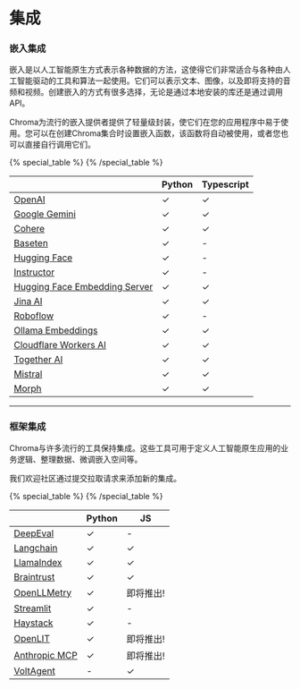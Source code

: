 # 集成

### 嵌入集成

嵌入是以人工智能原生方式表示各种数据的方法，这使得它们非常适合与各种由人工智能驱动的工具和算法一起使用。它们可以表示文本、图像，以及即将支持的音频和视频。创建嵌入的方式有很多选择，无论是通过本地安装的库还是通过调用API。

Chroma为流行的嵌入提供者提供了轻量级封装，使它们在您的应用程序中易于使用。您可以在创建Chroma集合时设置嵌入函数，该函数将自动被使用，或者您也可以直接自行调用它们。

{% special_table %}
{% /special_table %}

|                                                                         | Python | Typescript |
| ----------------------------------------------------------------------- | ------ | ---------- |
| [OpenAI](./embedding-models/openai)                                     | ✓      | ✓          |
| [Google Gemini](./embedding-models/google-gemini)                       | ✓      | ✓          |
| [Cohere](./embedding-models/cohere)                                     | ✓      | ✓          |
| [Baseten](./embedding-models/baseten)                                   | ✓      | -          |
| [Hugging Face](./embedding-models/hugging-face)                         | ✓      | -          |
| [Instructor](./embedding-models/instructor)                             | ✓      | -          |
| [Hugging Face Embedding Server](./embedding-models/hugging-face-server) | ✓      | ✓          |
| [Jina AI](./embedding-models/jina-ai)                                   | ✓      | ✓          |
| [Roboflow](./embedding-models/roboflow)                                 | ✓      | -          |
| [Ollama Embeddings](./embedding-models/ollama)                          | ✓      | ✓          |
| [Cloudflare Workers AI](./embedding-models/cloudflare-workers-ai.md)    | ✓      | ✓          |
| [Together AI](./embedding-models/together-ai.md)                        | ✓      | ✓          |
| [Mistral](./embedding-models/mistral.md)                                | ✓      | ✓          |
| [Morph](./embedding-models/morph.md)                                    | ✓      | ✓          |

---

### 框架集成

Chroma与许多流行的工具保持集成。这些工具可用于定义人工智能原生应用的业务逻辑、整理数据、微调嵌入空间等。

我们欢迎社区通过提交拉取请求来添加新的集成。

{% special_table %}
{% /special_table %}

|                                             | Python | JS           |
| ------------------------------------------- | ------ | ------------ |
| [DeepEval](./frameworks/deepeval)           | ✓      | -            |
| [Langchain](./frameworks/langchain)         | ✓      | ✓            |
| [LlamaIndex](./frameworks/llamaindex)       | ✓      | ✓            |
| [Braintrust](./frameworks/braintrust)       | ✓      | ✓            |
| [OpenLLMetry](./frameworks/openllmetry)     | ✓      | 即将推出!    |
| [Streamlit](./frameworks/streamlit)         | ✓      | -            |
| [Haystack](./frameworks/haystack)           | ✓      | -            |
| [OpenLIT](./frameworks/openlit)             | ✓      | 即将推出!    |
| [Anthropic MCP](./frameworks/anthropic-mcp) | ✓      | 即将推出!    |
| [VoltAgent](./frameworks/voltagent)         | -      | ✓            |